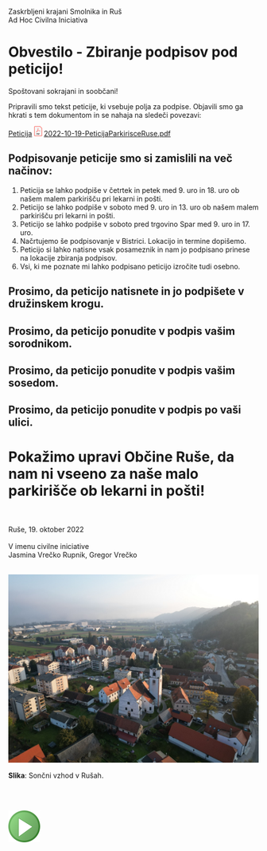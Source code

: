 
Zaskrbljeni krajani Smolnika in Ruš
<br/>
Ad Hoc Civilna Iniciativa 
<br/>


# Obvestilo - Zbiranje podpisov pod peticijo!


Spoštovani sokrajani in soobčani!

Pripravili smo tekst peticije, ki vsebuje polja za podpise. Objavili smo ga 
hkrati s tem dokumentom in se nahaja na sledeči povezavi:

[Peticija](./pdf/2022-10-19-PeticijaParkirisceRuse.pdf)
![PDF](./pic/pdf16.png)
[2022-10-19-PeticijaParkirisceRuse.pdf](./pdf/2022-10-19-PeticijaParkirisceRuse.pdf)

## Podpisovanje peticije smo si zamislili na več načinov:

1.	Peticija se lahko podpiše v četrtek in petek med 9. uro in 18. uro ob našem malem parkirišču pri lekarni in pošti.
1.  Peticijo se lahko podpiše v soboto med 9. uro in 13. uro ob našem malem parkirišču pri lekarni in pošti.
1.  Peticijo se lahko podpiše v soboto pred trgovino Spar med 9. uro in 17. uro.
1.  Načrtujemo še podpisovanje v Bistrici. Lokacijo in termine dopišemo.
1.	Peticijo si lahko natisne vsak posameznik in nam jo podpisano prinese na lokacije zbiranja podpisov.
1.  Vsi, ki me poznate mi lahko podpisano peticijo izročite tudi osebno.

## Prosimo, da peticijo natisnete in jo <b>podpišete v družinskem krogu</b>.

## Prosimo, da peticijo <b>ponudite v podpis vašim sorodnikom</b>.

## Prosimo, da peticijo <b>ponudite v podpis vašim sosedom</b>.

## Prosimo, da peticijo <b>ponudite v podpis po vaši ulici</b>.

# Pokažimo upravi Občine Ruše, da nam ni vseeno za naše malo parkirišče ob lekarni in pošti!

<br/><br/>
Ruše, 19. oktober 2022 <br/><br/>
V imenu civilne iniciative<br/> 
Jasmina Vrečko Rupnik, Gregor Vrečko
<br/><br/>


![Kazalo](./pic/slika_peticija_2.jpg)

**Slika**: Sončni vzhod v Rušah.


<br/>
<br/>

![GIT](./pic/status_work_green_64x64.png)
